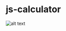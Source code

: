 # js-calculator

![alt text][logo]

[logo]: https://media.giphy.com/media/ZbT1gr23sgNXCeC9VX/giphy.gif "Logo Title Text 2"
